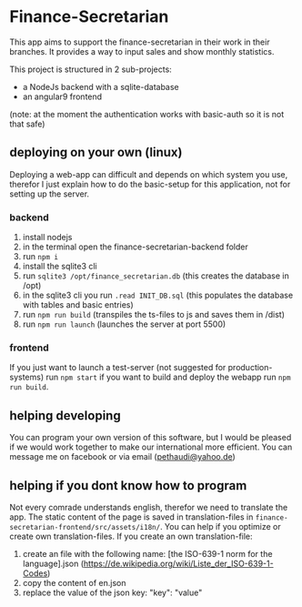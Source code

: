 # Finance-Secretarian
This app aims to support the finance-secretarian in their work in their branches. It provides a way to input sales and show monthly statistics.

This project is structured in 2 sub-projects:
 * a NodeJs backend with a sqlite-database
 * an angular9 frontend

(note: at the moment the authentication works with basic-auth so it is not that safe)

## deploying on your own (linux)
Deploying a web-app can difficult and depends on which system you use, therefor I just explain how to do the basic-setup for this application, not for setting up the server.

### backend
 1. install nodejs
 2. in the terminal open the finance-secretarian-backend folder
 3. run `npm i`
 4. install the sqlite3 cli
 5. run `sqlite3 /opt/finance_secretarian.db` (this creates the database in /opt)
 6. in the sqlite3 cli you run `.read INIT_DB.sql` (this populates the database with tables and basic entries)
 7. run `npm run build` (transpiles the ts-files to js and saves them in /dist)
 8. run `npm run launch` (launches the server at port 5500)

### frontend
If you just want to launch a test-server (not suggested for production-systems) run `npm start` if you want to build and deploy the webapp run `npm run build`.

## helping developing
You can program your own version of this software, but I would be pleased if we would work together to make our international more efficient.
You can message me on facebook or via email (pethaudi@yahoo.de)

## helping if you dont know how to program
Not every comrade understands english, therefor we need to translate the app. The static content of the page is saved in translation-files in `finance-secretarian-frontend/src/assets/i18n/`.
You can help if you optimize or create own translation-files.
If you create an own translation-file:
 1. create an file with the following name: [the ISO-639-1 norm for the language].json (https://de.wikipedia.org/wiki/Liste_der_ISO-639-1-Codes)
 2. copy the content of en.json
 3. replace the value of the json key: "key": "value"
